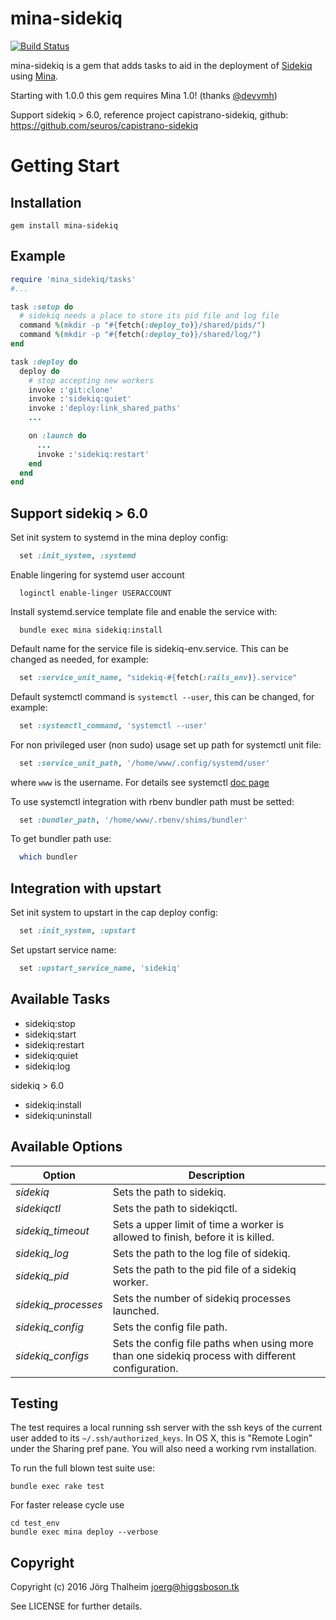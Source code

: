 mina-sidekiq
============

[![Build Status](https://travis-ci.org/Mic92/mina-sidekiq.png?branch=master)](https://travis-ci.org/Mic92/mina-sidekiq)

mina-sidekiq is a gem that adds tasks to aid in the deployment of [Sidekiq](http://mperham.github.com/sidekiq/)
using [Mina](http://nadarei.co/mina).

Starting with 1.0.0 this gem requires Mina 1.0! (thanks [@devvmh](https://github.com/devvmh))

Support sidekiq > 6.0, reference project capistrano-sidekiq, github: https://github.com/seuros/capistrano-sidekiq

# Getting Start

## Installation

```console
gem install mina-sidekiq
```

## Example

```ruby
require 'mina_sidekiq/tasks'
#...

task :setup do
  # sidekiq needs a place to store its pid file and log file
  command %(mkdir -p "#{fetch(:deploy_to)}/shared/pids/")
  command %(mkdir -p "#{fetch(:deploy_to)}/shared/log/")
end

task :deploy do
  deploy do
    # stop accepting new workers
    invoke :'git:clone'
    invoke :'sidekiq:quiet'
    invoke :'deploy:link_shared_paths'
    ...

    on :launch do
      ...
      invoke :'sidekiq:restart'
    end
  end
end
```
## Support sidekiq > 6.0

Set init system to systemd in the mina deploy config:

```ruby
  set :init_system, :systemd
```

Enable lingering for systemd user account

```
  loginctl enable-linger USERACCOUNT
```

Install systemd.service template file and enable the service with:

```
  bundle exec mina sidekiq:install
```

Default name for the service file is sidekiq-env.service. This can be changed as needed, for example:

```ruby
  set :service_unit_name, "sidekiq-#{fetch(:rails_env)}.service"
```

Default systemctl command is ```systemctl --user```, this can be changed, for example:

```ruby
  set :systemctl_command, 'systemctl --user'
```
For non privileged user (non sudo) usage set up path for systemctl unit file:

```ruby
  set :service_unit_path, '/home/www/.config/systemd/user'
```

where ```www``` is the username. For details see systemctl [doc page](https://www.freedesktop.org/software/systemd/man/systemd.unit.html) 

To use systemctl integration with rbenv bundler path must be setted:

```ruby
  set :bundler_path, '/home/www/.rbenv/shims/bundler'
```

To get bundler path use:

```bash
  which bundler
```


## Integration with upstart

Set init system to upstart in the cap deploy config:

```ruby
  set :init_system, :upstart
```

Set upstart service name:

```ruby
  set :upstart_service_name, 'sidekiq'
```


## Available Tasks

* sidekiq:stop
* sidekiq:start
* sidekiq:restart
* sidekiq:quiet
* sidekiq:log

sidekiq > 6.0
* sidekiq:install
* sidekiq:uninstall

## Available Options

| Option              | Description                                                                                       |
| ------------------- | ------------------------------------------------------------------------------------------------- |
| *sidekiq*           | Sets the path to sidekiq.                                                                         |
| *sidekiqctl*        | Sets the path to sidekiqctl.                                                                      |
| *sidekiq\_timeout*  | Sets a upper limit of time a worker is allowed to finish, before it is killed.                    |
| *sidekiq\_log*      | Sets the path to the log file of sidekiq.                                                         |
| *sidekiq\_pid*      | Sets the path to the pid file of a sidekiq worker.                                                |
| *sidekiq_processes* | Sets the number of sidekiq processes launched.                                                    |
| *sidekiq_config*    | Sets the config file path.                                                                        |
| *sidekiq_configs*   | Sets the config file paths when using more than one sidekiq process with different configuration. |

## Testing

The test requires a local running ssh server with the ssh keys of the current
user added to its `~/.ssh/authorized_keys`. In OS X, this is "Remote Login"
under the Sharing pref pane. You will also need a working rvm installation.

To run the full blown test suite use:

```console
bundle exec rake test
```

For faster release cycle use

```console
cd test_env
bundle exec mina deploy --verbose
```

## Copyright

Copyright (c) 2016 Jörg Thalheim <joerg@higgsboson.tk>

See LICENSE for further details.
